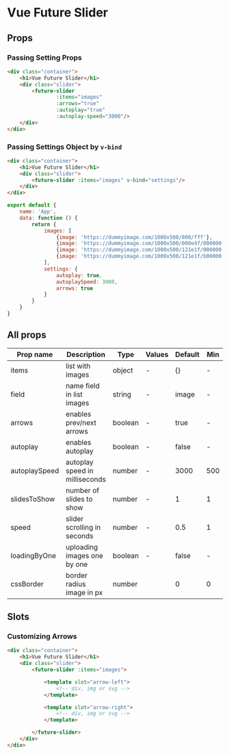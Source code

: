 # Vue Future Slider

## Props

### Passing Setting Props

```html
<div class="container">
    <h1>Vue Future Slider</h1>
    <div class="slider">
        <future-slider
                :items="images"
                :arrows="true"
                :autoplay="true"
                :autoplay-speed="3000"/>
    </div>
</div>
```

### Passing Settings Object by <code>v-bind</code>

```html
<div class="container">
    <h1>Vue Future Slider</h1>
    <div class="slider">
        <future-slider :items="images" v-bind="settings"/>
    </div>
</div>
```

```js
export default {
    name: 'App',
    data: function () {
        return {
            images: [
                {image: 'https://dummyimage.com/1000x500/000/fff'},
                {image: 'https://dummyimage.com/1000x500/000e4f/000000'},
                {image: 'https://dummyimage.com/1000x500/121e1f/000000'},
                {image: 'https://dummyimage.com/1000x500/121e1f/b00000'}
            ],
            settings: {
                autoplay: true,
                autoplaySpeed: 3000,
                arrows: true
            }
        }
    }
}
```

## All props

| Prop name     | Description                    | Type    | Values | Default | Min | Max |
|---------------|--------------------------------|---------|--------|---------|-----|-----|
| items         | list with images               | object  | -      | {}      | -   | -   |
| field         | name field in list images      | string  | -      | image   | -   | -   |
| arrows        | enables prev/next arrows       | boolean | -      | true    | -   | -   |
| autoplay      | enables autoplay               | boolean | -      | false   | -   | -   |
| autoplaySpeed | autoplay speed in milliseconds | number  | -      | 3000    | 500 | -   |
| slidesToShow  | number of slides to show       | number  | -      | 1       | 1   | -   |
| speed         | slider scrolling in seconds    | number  | -      | 0.5     | 1   | -   |
| loadingByOne  | uploading images one by one    | boolean | -      | false   | -   | -   |
| cssBorder     | border radius image in px      | number  |        | 0       | 0   | -   |

## Slots

### Customizing Arrows

```html
<div class="container">
    <h1>Vue Future Slider</h1>
    <div class="slider">
        <future-slider :items="images">

            <template slot="arrow-left">
                <!-- div, img or svg -->
            </template>

            <template slot="arrow-right">
                <!-- div, img or svg -->
            </template>

        </future-slider>
    </div>
</div>
```


